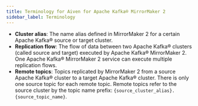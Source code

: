 ```yaml
---
title: Terminology for Aiven for Apache Kafka® MirrorMaker 2
sidebar_label: Terminology
---
```


-   **Cluster alias**: The name alias defined in MirrorMaker 2 for a
    certain Apache Kafka® source or target cluster.
-   **Replication flow**: The flow of data between two Apache Kafka®
    clusters (called source and target) executed by Apache Kafka®
    MirrorMaker 2. One Apache Kafka® MirrorMaker 2 service can execute
    multiple replication flows.
-   **Remote topics**: Topics replicated by MirrorMaker 2 from a source
    Apache Kafka® cluster to a target Apache Kafka® cluster. There is
    only one source topic for each remote topic. Remote topics refer to
    the source cluster by the topic name prefix:
    `{source_cluster_alias}.{source_topic_name}`.
